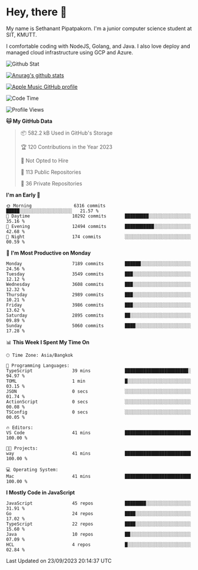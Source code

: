 # Hey, there 🙌
My name is Sethanant Pipatpakorn. I'm a junior computer science student at SIT, KMUTT.

I comfortable coding with NodeJS, Golang, and Java. I also love deploy and managed cloud infrastructure using GCP and Azure.

![Github Stat](https://github-profile-summary-cards.vercel.app/api/cards/profile-details?username=thetkpark&theme=dracula)

[![Anurag's github stats](https://github-readme-stats.vercel.app/api?username=thetkpark&count_private=true&show_icons=true&theme=tokyonight)](https://github.com/anuraghazra/github-readme-stats)

[![Apple Music GitHub profile](https://apple-music-github-profile.rayriffy.com/theme/light.svg?uid=000347.6120fcbefcb74cd59d65c108cc315787.1333)](https://github.com/rayriffy/apple-music-github-profile)

<!--START_SECTION:waka-->
![Code Time](http://img.shields.io/badge/Code%20Time-1%2C020%20hrs%2022%20mins-blue)

![Profile Views](http://img.shields.io/badge/Profile%20Views-0-blue)

**🐱 My GitHub Data** 

> 📦 582.2 kB Used in GitHub's Storage 
 > 
> 🏆 120 Contributions in the Year 2023
 > 
> 🚫 Not Opted to Hire
 > 
> 📜 113 Public Repositories 
 > 
> 🔑 36 Private Repositories 
 > 
**I'm an Early 🐤** 

```text
🌞 Morning                6316 commits        █████░░░░░░░░░░░░░░░░░░░░   21.57 % 
🌆 Daytime                10292 commits       █████████░░░░░░░░░░░░░░░░   35.16 % 
🌃 Evening                12494 commits       ███████████░░░░░░░░░░░░░░   42.68 % 
🌙 Night                  174 commits         ░░░░░░░░░░░░░░░░░░░░░░░░░   00.59 % 
```
📅 **I'm Most Productive on Monday** 

```text
Monday                   7189 commits        ██████░░░░░░░░░░░░░░░░░░░   24.56 % 
Tuesday                  3549 commits        ███░░░░░░░░░░░░░░░░░░░░░░   12.12 % 
Wednesday                3608 commits        ███░░░░░░░░░░░░░░░░░░░░░░   12.32 % 
Thursday                 2989 commits        ███░░░░░░░░░░░░░░░░░░░░░░   10.21 % 
Friday                   3986 commits        ███░░░░░░░░░░░░░░░░░░░░░░   13.62 % 
Saturday                 2895 commits        ██░░░░░░░░░░░░░░░░░░░░░░░   09.89 % 
Sunday                   5060 commits        ████░░░░░░░░░░░░░░░░░░░░░   17.28 % 
```


📊 **This Week I Spent My Time On** 

```text
🕑︎ Time Zone: Asia/Bangkok

💬 Programming Languages: 
TypeScript               39 mins             ████████████████████████░   94.97 % 
TOML                     1 min               █░░░░░░░░░░░░░░░░░░░░░░░░   03.15 % 
JSON                     0 secs              ░░░░░░░░░░░░░░░░░░░░░░░░░   01.74 % 
ActionScript             0 secs              ░░░░░░░░░░░░░░░░░░░░░░░░░   00.08 % 
TSConfig                 0 secs              ░░░░░░░░░░░░░░░░░░░░░░░░░   00.05 % 

🔥 Editors: 
VS Code                  41 mins             █████████████████████████   100.00 % 

🐱‍💻 Projects: 
way                      41 mins             █████████████████████████   100.00 % 

💻 Operating System: 
Mac                      41 mins             █████████████████████████   100.00 % 
```

**I Mostly Code in JavaScript** 

```text
JavaScript               45 repos            ████████░░░░░░░░░░░░░░░░░   31.91 % 
Go                       24 repos            ████░░░░░░░░░░░░░░░░░░░░░   17.02 % 
TypeScript               22 repos            ████░░░░░░░░░░░░░░░░░░░░░   15.60 % 
Java                     10 repos            ██░░░░░░░░░░░░░░░░░░░░░░░   07.09 % 
HCL                      4 repos             █░░░░░░░░░░░░░░░░░░░░░░░░   02.84 % 
```




 Last Updated on 23/09/2023 20:14:37 UTC
<!--END_SECTION:waka-->
